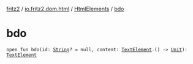[fritz2](../../index.md) / [io.fritz2.dom.html](../index.md) / [HtmlElements](index.md) / [bdo](./bdo.md)

# bdo

`open fun bdo(id: `[`String`](https://kotlinlang.org/api/latest/jvm/stdlib/kotlin/-string/index.html)`? = null, content: `[`TextElement`](../-text-element/index.md)`.() -> `[`Unit`](https://kotlinlang.org/api/latest/jvm/stdlib/kotlin/-unit/index.html)`): `[`TextElement`](../-text-element/index.md)